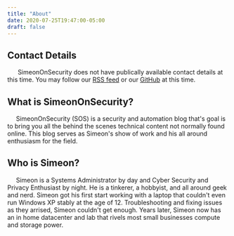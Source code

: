 ```yaml
---
title: "About"
date: 2020-07-25T19:47:00-05:00
draft: false
---
```


## Contact Details
      SimeonOnSecurity does not have publically available contact details at this time.
You may follow our [RSS feed](https://simeononsecurity.com/sitemap.xml) or our [GitHub](https://github.com/simeononsecurity) at this time.

## What is SimeonOnSecurity?
     SimeonOnSecurity (SOS) is a security and automation blog that's goal is to bring you all the behind the scenes technical content not normally found online. This blog serves as Simeon's show of work and his all around enthusiasm for the field.


## Who is Simeon?
     Simeon is a Systems Administrator by day and Cyber Security and Privacy Enthusiast by night. He is  a tinkerer, a hobbyist, and all around geek and nerd. Simeon got his first start working with a laptop that couldn't even run Windows XP stably at the age of 12. Troubleshooting and fixing issues as they arrised, Simeon couldn't get enough. Years later, Simeon now has an in home datacenter and lab that rivels most small businesses compute and storage power. 
